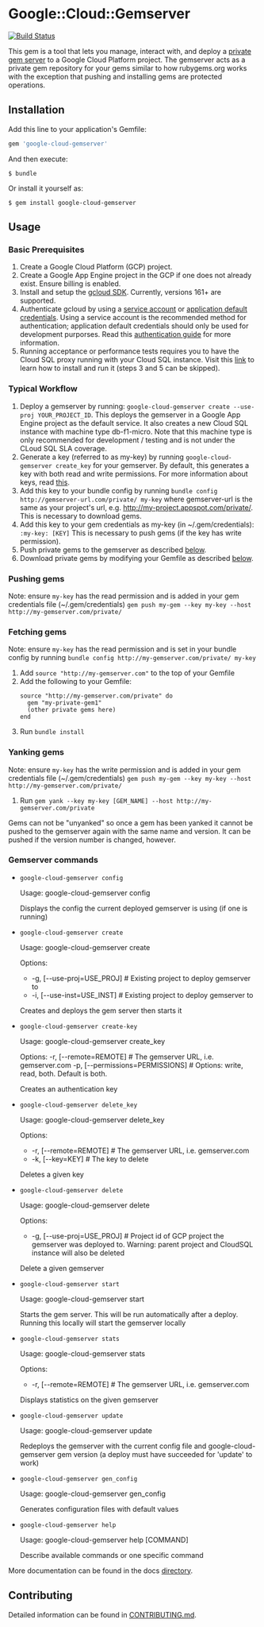 # Google::Cloud::Gemserver

[![Build Status](https://travis-ci.org/GoogleCloudPlatform/google-cloud-gemserver.svg?branch=master)](https://travis-ci.org/GoogleCloudPlatform/google-cloud-ruby)

This gem is a tool that lets you manage, interact with, and deploy a [private gem
server](https://github.com/bundler/gemstash) to a Google Cloud Platform project.
The gemserver acts as a private gem repository for your gems similar
to how rubygems.org works with the exception that pushing and installing gems
are protected operations.

## Installation

Add this line to your application's Gemfile:

```ruby
gem 'google-cloud-gemserver'
```

And then execute:

    $ bundle

Or install it yourself as:

    $ gem install google-cloud-gemserver

## Usage

### Basic Prerequisites
  1) Create a Google Cloud Platform (GCP) project.
  2) Create a Google App Engine project in the GCP if one does not already
  exist. Ensure billing is enabled.
  3) Install and setup the [gcloud SDK](https://cloud.google.com/sdk/downloads). Currently, versions 161+ are supported.
  4) Authenticate gcloud by using a [service account](https://cloud.google.com/docs/authentication/getting-started) or [application default credentials](https://developers.google.com/identity/protocols/application-default-credentials).
  Using a service account is the recommended method for authentication; application default credentials should only be used for development purporses. Read this [authentication guide](docs/authentication.md) for more information.
  5) Running acceptance or performance tests requires you to have the Cloud SQL proxy running with your Cloud SQL instance. Visit this [link](https://cloud.google.com/sql/docs/mysql/connect-admin-proxy) to learn how to install and run it (steps 3 and 5 can be skipped).

### Typical Workflow
  1) Deploy a gemserver by running: `google-cloud-gemserver create --use-proj YOUR_PROJECT_ID`. This deploys the gemserver in a Google App Engine project as the default service. It also creates a new Cloud SQL instance with machine type db-f1-micro. Note that this machine type is only recommended for development / testing and is not under the CLoud SQL SLA coverage.
  2) Generate a key (referred to as my-key) by running `google-cloud-gemserver create_key` for your gemserver. By default, this generates a key with both read and write permissions. For more information about keys, read [this](docs/key.md).
  3) Add this key to your bundle config by running `bundle config http://gemserver-url.com/private/ my-key` where gemserver-url is the same as your project's url, e.g. http://my-project.appspot.com/private/. This is necessary to download gems.
  4) Add this key to your gem credentials as my-key (in ~/.gem/credentials): `:my-key: [KEY]` This is necessary to push gems (if the key has write permission).
  5) Push private gems to the gemserver as described [below](#pushing-gems).
  6) Download private gems by modifying your Gemfile as described
  [below](#fetching-gems).

### Pushing gems
  Note: ensure `my-key` has the read permission and is added in your gem
  credentials file (~/.gem/credentials)
  `gem push my-gem --key my-key --host http://my-gemserver.com/private/`

### Fetching gems
  Note: ensure `my-key` has the read permission and is set in your bundle
  config by running `bundle config http://my-gemserver.com/private/ my-key`

  1) Add `source "http://my-gemserver.com"` to the top of your Gemfile
  2) Add the following to your Gemfile:
      ```
      source "http://my-gemserver.com/private" do
        gem "my-private-gem1"
        (other private gems here)
      end
      ```
  3) Run `bundle install`

### Yanking gems
  Note: ensure `my-key` has the write permission and is added in your gem
  credentials file (~/.gem/credentials)
  `gem push my-gem --key my-key --host http://my-gemserver.com/private/`

  1) Run `gem yank --key my-key [GEM_NAME] --host
  http://my-gemserver.com/private`

  Gems can not be "unyanked" so once a gem has been yanked it cannot be pushed
  to the gemserver again with the same name and version. It can be pushed if the
  version number is changed, however.


### Gemserver commands
  * `google-cloud-gemserver config`

    Usage:
    google-cloud-gemserver config

    Displays the config the current deployed gemserver is using (if one is running)

  * `google-cloud-gemserver create`

    Usage:
    google-cloud-gemserver create

    Options:
    *  -g, [--use-proj=USE_PROJ]  # Existing project to deploy gemserver to
    *  -i, [--use-inst=USE_INST]  # Existing project to deploy gemserver to

    Creates and deploys the gem server then starts it

  * `google-cloud-gemserver create-key`

    Usage:
      google-cloud-gemserver create_key

    Options:
      -r, [--remote=REMOTE]            # The gemserver URL, i.e. gemserver.com
      -p, [--permissions=PERMISSIONS]  # Options: write, read, both. Default is
      both.

      Creates an authentication key

  * `google-cloud-gemserver delete_key`

    Usage:
      google-cloud-gemserver delete_key

    Options:
    *  -r, [--remote=REMOTE]            # The gemserver URL, i.e. gemserver.com
    *  -k, [--key=KEY]                  # The key to delete

      Deletes a given key

  * `google-cloud-gemserver delete`

    Usage:
      google-cloud-gemserver delete

    Options:
    *  -g, [--use-proj=USE_PROJ]  # Project id of GCP project the gemserver was deployed to. Warning: parent project and CloudSQL instance will also be deleted

      Delete a given gemserver

  * `google-cloud-gemserver start`

      Usage:
        google-cloud-gemserver start

      Starts the gem server. This will be run automatically after a deploy.
      Running this locally will start the gemserver locally

  * `google-cloud-gemserver stats`

    Usage:
      google-cloud-gemserver stats

    Options:
    *  -r, [--remote=REMOTE]            # The gemserver URL, i.e. gemserver.com

    Displays statistics on the given gemserver

  * `google-cloud-gemserver update`

    Usage:
      google-cloud-gemserver update

    Redeploys the gemserver with the current config file and google-cloud-gemserver gem version (a deploy must have succeeded for 'update' to work)

  * `google-cloud-gemserver gen_config`

    Usage:
      google-cloud-gemserver gen_config

    Generates configuration files with default values

  * `google-cloud-gemserver help`

    Usage:
      google-cloud-gemserver help [COMMAND]

    Describe available commands or one specific command

More documentation can be found in the docs [directory](docs/).

## Contributing

Detailed information can be found in [CONTRIBUTING.md](CONTRIBUTING.md).

